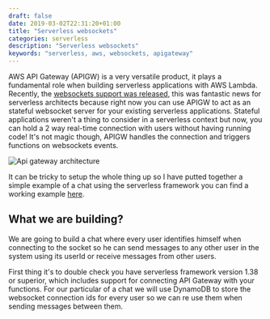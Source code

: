 ```yaml
--- 
draft: false
date: 2019-03-02T22:31:20+01:00
title: "Serverless websockets"
categories: serverless
description: "Serverless websockets"
keywords: "serverless, aws, websockets, apigateway"
---
```


AWS API Gateway (APIGW) is a very versatile product, it plays a fundamental role when building serverless applications with AWS Lambda.
Recently, the [websockets support was released](https://aws.amazon.com/blogs/compute/announcing-websocket-apis-in-amazon-api-gateway/), this was fantastic news for serverless architects because right now you can use APIGW to act as an stateful websocket server for your existing serverless applications. Stateful applications weren't a thing to consider in a serverless context but now, you can hold a 2 way real-time connection with users without having running code! It's not magic though, APIGW handles the connection and triggers functions on websockets events.

![Api gateway architecture](/images/websockets-architecture-apigw.png)

It can be tricky to setup the whole thing up so I have putted together a simple example of a chat using the serverless framework you can find a working example [here](https://github.com/ccverak/serverless-websockets-demo).

## What we are building?

We are going to build a chat where every user identifies himself when connecting to the socket so he can send messages to any other user in the system using its userId or receive messages from other users.

First thing it's to double check you have serverless framework version 1.38 or superior, which includes support for connecting API Gateway with your functions. For our particular of a chat we will use DynamoDB to store the websocket connection ids for every user so we can re use them when sending messages between them.


